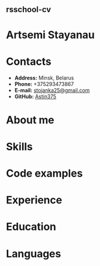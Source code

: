 ## rsschool-cv
# Artsemi Stayanau
# Contacts
* **Address:** Minsk, Belarus
* **Phone:** +375293473867
* **E-mail:** stojanka25@gmail.com
* **GitHub:** [Astin375](https://github.com/Astin375)
# About me

# Skills

# Code examples

# Experience

# Education

# Languages